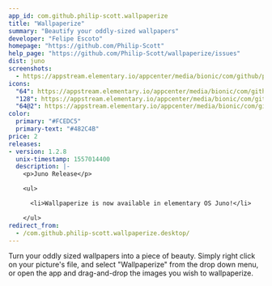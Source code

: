 ```yaml
---
app_id: com.github.philip-scott.wallpaperize
title: "Wallpaperize"
summary: "Beautify your oddly-sized wallpapers"
developer: "Felipe Escoto"
homepage: "https://github.com/Philip-Scott"
help_page: "https://github.com/Philip-Scott/wallpaperize/issues"
dist: juno
screenshots:
  - https://appstream.elementary.io/appcenter/media/bionic/com/github/philip-scott.wallpaperize/B93CD2D1E5A6B748C5F40A2750EEA7C9/screenshots/image-1_orig.png
icons:
  "64": https://appstream.elementary.io/appcenter/media/bionic/com/github/philip-scott.wallpaperize/B93CD2D1E5A6B748C5F40A2750EEA7C9/icons/64x64/com.github.philip-scott.wallpaperize_com.github.philip-scott.wallpaperize.png
  "128": https://appstream.elementary.io/appcenter/media/bionic/com/github/philip-scott.wallpaperize/B93CD2D1E5A6B748C5F40A2750EEA7C9/icons/128x128/com.github.philip-scott.wallpaperize_com.github.philip-scott.wallpaperize.png
  "64@2": https://appstream.elementary.io/appcenter/media/bionic/com/github/philip-scott.wallpaperize/B93CD2D1E5A6B748C5F40A2750EEA7C9/icons/64x64@2/com.github.philip-scott.wallpaperize_com.github.philip-scott.wallpaperize.png
color:
  primary: "#FCEDC5"
  primary-text: "#482C4B"
price: 2
releases:
- version: 1.2.8
  unix-timestamp: 1557014400
  description: |-
    <p>Juno Release</p>

    <ul>

      <li>Wallpaperize is now available in elementary OS Juno!</li>

    </ul>
redirect_from:
  - /com.github.philip-scott.wallpaperize.desktop/
---
```


<p>Turn your oddly sized wallpapers into a piece of beauty. Simply right click on your picture&apos;s file, and select &quot;Wallpaperize&quot; from the drop down menu, or open the app and drag-and-drop the images you wish to wallpaperize.</p>